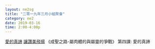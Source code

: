 ```yaml
---
layout: ne2sg
title: "二零一九年三月小組聚會"
category: ne2
date: 2019-03-16
time: 2:00-4:00p
---
```

<span>[愛的真諦](http://www.youtube.com/watch?v=H6D90S6exe8)</span>
<span>[讓讚美飛揚](http://www.youtube.com/watch?v=DvAdLXUPhjU)</span>
<span>《成聖之路-屬肉體的與屬靈的爭戰》 第四課: 愛的真諦</span>
